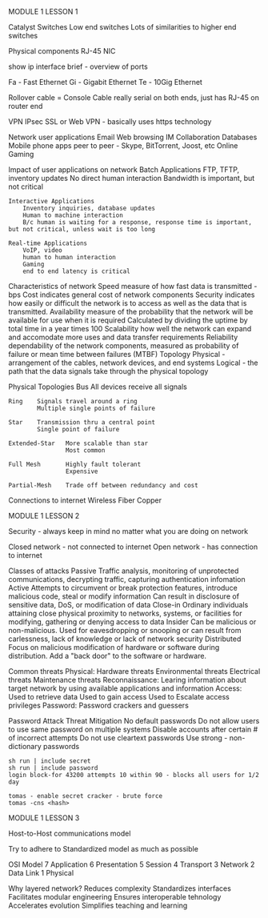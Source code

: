 MODULE 1 LESSON 1

Catalyst Switches
	Low end switches
	Lots of similarities to higher end switches
	
Physical components
	RJ-45
	NIC
	
	
	
show ip interface brief - overview of ports

Fa - Fast Ethernet
Gi - Gigabit Ethernet
Te - 10Gig Ethernet

Rollover cable = Console Cable 
	really serial on both ends, just has RJ-45 on router end
	
VPN
	IPsec
	SSL or Web VPN - basically uses https technology
	
Network user applications
	Email
	Web browsing
	IM
	Collaboration
	Databases
	Mobile phone apps
	peer to peer - Skype, BitTorrent, Joost, etc
	Online Gaming
	
Impact of user applications on network
	Batch Applications
		FTP, TFTP, inventory updates
		No direct human interaction
		Bandwidth is important, but not critical
		
	Interactive Applications
		Inventory inquiries, database updates
		Human to machine interaction
		B/c human is waiting for a response, response time is important, but not critical, unless wait is too long
	
	Real-time Applications
		VoIP, video
		human to human interaction
		Gaming
		end to end latency is critical
		
Characteristics of network
	Speed			measure of how fast data is transmitted - bps
	Cost			indicates general cost of network components
	Security		indicates how easily or difficult the network is to access as well as the data that is transmitted. 
	Availability 	measure of the probability that the network will be available for use when it is required
					Calculated by dividing the uptime by total time in a year times 100
	Scalability		how well the network can expand and accomodate more uses and data transfer requirements
	Reliability		dependability of the network components, measured as probability of failure or mean time between failures (MTBF)
	Topology 		Physical - arrangement of the cables, network devices, and end systems
					Logical - the path that the data signals take through the physical topology
					
Physical Topologies
	Bus		All devices receive all signals
	
	Ring	Signals travel around a ring
			Multiple single points of failure
			
	Star	Transmission thru a central point
			Single point of failure
			
	Extended-Star	More scalable than star
					Most common
					
	Full Mesh		Highly fault tolerant
					Expensive
					
	Partial-Mesh	Trade off between redundancy and cost
	
	
Connections to internet
	Wireless
	Fiber
	Copper
	

MODULE 1 LESSON 2

Security - always keep in mind no matter what you are doing on network

Closed network - not connected to internet
Open network - has connection to internet

Classes of attacks
	Passive		Traffic analysis, monitoring of unprotected communications, decrypting traffic, capturing authentication infomation
	Active		Attempts to circumvent or break protection features, introduce malicious code, steal or modify information
				Can result in disclosure of sensitive data, DoS, or modification of data
	Close-in	Ordinary individuals attaining close physical proximity to networks, systems, or facilities for modifying, gathering or denying access to data
	Insider		Can be malicious or non-malicious. Used for eavesdropping or snooping or can result from carlessness, lack of knowledge or lack of network security
	Distributed	Focus on malicious modification of hardware or software during distribution. Add a "back door" to the software or hardware.
	
Common threats
	Physical:
		Hardware threats
		Environmental threats
		Electrical threats
		Maintenance threats
	Reconnaissance:
		Learing information about target network by using available applications and information
	Access:
		Used to retrieve data
		Used to gain access
		Used to Escalate access privileges
	Password:
		Password crackers and guessers
		
Password Attack Threat Mitigation
	No default passwords
	Do not allow users to use same password on multiple systems
	Disable accounts after certain # of incorrect attempts
	Do not use cleartext passwords
	Use strong - non-dictionary passwords
	
	sh run | include secret 
	sh run | include password
	login block-for 43200 attempts 10 within 90 - blocks all users for 1/2 day
	
	tomas - enable secret cracker - brute force
	tomas -cns <hash>
	

MODULE 1 LESSON 3

Host-to-Host communications model

Try to adhere to Standardized model as much as possible

OSI Model
7	Application
6	Presentation
5	Session
4	Transport
3	Network
2	Data Link
1	Physical

Why layered network?
	Reduces complexity
	Standardizes interfaces
	Facilitates modular engineering
	Ensures interoperable tehnology
	Accelerates evolution
	Simplifies teaching and learning